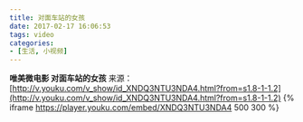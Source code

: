 ```yaml
---
title: 对面车站的女孩
date: 2017-02-17 16:06:53
tags: video
categories:
- [生活, 小视频]
---
```

**唯美微电影 对面车站的女孩**
来源：[http://v.youku.com/v_show/id_XNDQ3NTU3NDA4.html?from=s1.8-1-1.2](http://v.youku.com/v_show/id_XNDQ3NTU3NDA4.html?from=s1.8-1-1.2)
{% iframe https://player.youku.com/embed/XNDQ3NTU3NDA4 500 300 %}
